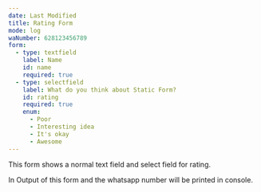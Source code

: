 ```yaml
---
date: Last Modified
title: Rating Form
mode: log
waNumber: 628123456789
form:
  - type: textfield
    label: Name
    id: name
    required: true
  - type: selectfield
    label: What do you think about Static Form?
    id: rating
    required: true
    enum:
      - Poor
      - Interesting idea
      - It's okay
      - Awesome
---
```


This form shows a normal text field and select field for rating.

In 
Output of this form and the whatsapp number will be printed in console.